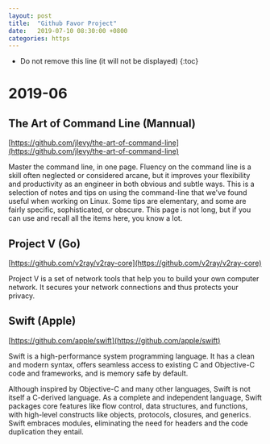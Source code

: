 ```yaml
---
layout: post
title:  "Github Favor Project"
date:   2019-07-10 08:30:00 +0800
categories: https
---
```


* Do not remove this line (it will not be displayed)
{:toc}


# 2019-06

## The Art of Command Line (Mannual)

[https://github.com/jlevy/the-art-of-command-line](https://github.com/jlevy/the-art-of-command-line)


Master the command line, in one page. Fluency on the command line is a skill often neglected or considered arcane, but it improves your flexibility and productivity as an engineer in both obvious and subtle ways. This is a selection of notes and tips on using the command-line that we've found useful when working on Linux. Some tips are elementary, and some are fairly specific, sophisticated, or obscure. This page is not long, but if you can use and recall all the items here, you know a lot.

## Project V (Go)

[https://github.com/v2ray/v2ray-core](https://github.com/v2ray/v2ray-core)

Project V is a set of network tools that help you to build your own computer network. It secures your network connections and thus protects your privacy. 


## Swift (Apple)

[https://github.com/apple/swift](https://github.com/apple/swift)

Swift is a high-performance system programming language. It has a clean and modern syntax, offers seamless access to existing C and Objective-C code and frameworks, and is memory safe by default. 

Although inspired by Objective-C and many other languages, Swift is not itself a C-derived language. As a complete and independent language, Swift packages core features like flow control, data structures, and functions, with high-level constructs like objects, protocols, closures, and generics. Swift embraces modules, eliminating the need for headers and the code duplication they entail.
